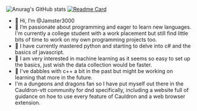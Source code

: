 ![Anurag's GitHub stats](https://github-readme-stats.vercel.app/api?username=jamster3000&show_icons=true&theme=synthwave)
[![Readme Card](https://github-readme-stats.vercel.app/api/pin/?username=jamster3000&repo=Joan-smart-assistant)](https://github.com/anuraghazra/github-readme-stats)
- 👋 Hi, I’m @Jamster3000
- 👀 I’m passionate about programming and eager to learn new languages. I'm currently a college student with a work placement but still find little bits of time to work on my own programming projects too.
- 🌿 I have currently mastered python and starting to delve into c# and the basics of javascript.
- 🍂 I am very interested in machine learning as it seems so easy to set up the basics, just wish the data collection would be faster.
- 🌱 I've dabbles with c++ a bit in the past but might be working on learning that more in the future.
- I'm a dungeons and dragons fan so I have put myself out there in the Cauldron-vtt community for dnd specifically, including a website full of guidance on hoe to use every feature of Cauldron and a web browser extension.

